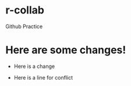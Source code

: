 # r-collab
Github Practice 

# Here are some changes!

* Here is a change

* Here is a line for conflict 
